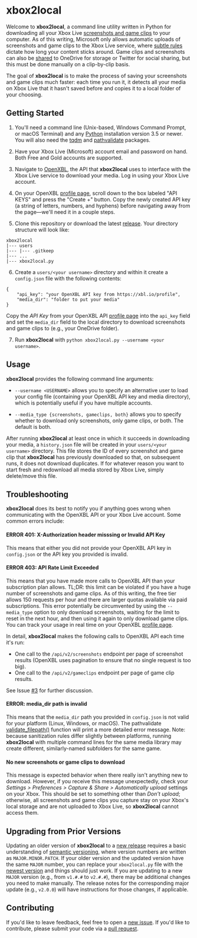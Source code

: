 # xbox2local

Welcome to **xbox2local**, a command line utility written in Python for downloading all your Xbox Live [screenshots and game clips](https://support.xbox.com/help/friends-social-activity/share-socialize/capture-game-clips-and-screenshots) to your computer.
As of this writing, Microsoft only allows automatic uploads of screenshots and game clips to the Xbox Live service, where [subtle rules](https://support.xbox.com/help/games-apps/my-games-apps/manage-clips-with-upload-studio) dictate how long your content sticks around.
Game clips and screenshots can also be [shared](https://support.xbox.com/help/games-apps/my-games-apps/share-clips-xbox-one) to OneDrive for storage or Twitter for social sharing, but this must be done manually on a clip-by-clip basis.

The goal of **xbox2local** is to make the process of saving your screenshots and game clips much faster: each time you run it, it detects all your media on Xbox Live that it hasn't saved before and copies it to a local folder of your choosing.


## Getting Started

1. You'll need a command line (Unix-based, Windows Command Prompt, or macOS Terminal) and any [Python](https://www.python.org/downloads/) installation version 3.5 or newer. You will also need the [tqdm](https://github.com/tqdm/tqdm#installation) and [pathvalidate](https://github.com/thombashi/pathvalidate#installation) packages.

2. Have your Xbox Live (Microsoft) account email and password on hand. Both Free and Gold accounts are supported.

3. Navigate to [OpenXBL](https://xbl.io/), the API that **xbox2local** uses to interface with the Xbox Live service to download your media. Log in using your Xbox Live account.

4. On your OpenXBL [profile page](https://xbl.io/profile), scroll down to the box labeled "API KEYS" and press the "Create +" button. Copy the newly created API key (a string of letters, numbers, and hyphens) before navigating away from the page&mdash;we'll need it in a couple steps.

5. Clone this repository or download the latest [release](https://github.com/jdaymude/xbox2local/releases). Your directory structure will look like:
```
xbox2local
|--- users
|--- |--- .gitkeep
|--- ...
|--- xbox2local.py
```

6. Create a `users/<your username>` directory and within it create a `config.json` file with the following contents:
```
{
    "api_key": "your OpenXBL API key from https://xbl.io/profile",
    "media_dir": "folder to put your media"
}
```
Copy the *API Key* from your OpenXBL API [profile page](https://xbl.io/profile) into the `api_key` field and set the `media_dir` field to the local directory to download screenshots and game clips to (e.g., your OneDrive folder).

7. Run **xbox2local** with `python xbox2local.py --username <your username>`.


## Usage

**xbox2local** provides the following command line arguments:

- `--username <USERNAME>` allows you to specify an alternative user to load your config file (containing your OpenXBL API key and media directory), which is potentially useful if you have multiple accounts.

- `--media_type {screenshots, gameclips, both}` allows you to specify whether to download only screenshots, only game clips, or both. The default is both.

After running **xbox2local** at least once in which it succeeds in downloading your media, a `history.json` file will be created in your `users/<your username>` directory.
This file stores the ID of every screenshot and game clip that **xbox2local** has previously downloaded so that, on subsequent runs, it does not download duplicates.
If for whatever reason you want to start fresh and redownload all media stored by Xbox Live, simply delete/move this file.


## Troubleshooting

**xbox2local** does its best to notify you if anything goes wrong when communicating with the OpenXBL API or your Xbox Live account.
Some common errors include:

#### ERROR 401: X-Authorization header misssing or Invalid API Key

This means that either you did not provide your OpenXBL API key in `config.json` or the API key you provided is invalid.

#### ERROR 403: API Rate Limit Exceeded

This means that you have made more calls to OpenXBL API than your subscription plan allows.
TL;DR: this limit can be violated if you have a huge number of screenshots and game clips.
As of this writing, the free tier allows 150 requests per hour and there are larger quotas available via paid subscriptions.
This error potentially be circumvented by using the `--media_type` option to only download screenshots, waiting for the limit to reset in the next hour, and then using it again to only download game clips.
You can track your usage in real time on your OpenXBL [profile page](https://xbl.io/profile).

In detail, **xbox2local** makes the following calls to OpenXBL API each time it's run:
- One call to the `/api/v2/screenshots` endpoint per page of screenshot results (OpenXBL uses pagination to ensure that no single request is too big).
- One call to the `/api/v2/gameclips` endpoint per page of game clip results.

See Issue [#3](https://github.com/jdaymude/xbox2local/issues/3) for further discussion.

#### ERROR: media_dir path is invalid

This means that the `media_dir` path you provided in `config.json` is not valid for your platform (Linux, Windows, or macOS). The pathvalidate [validate_filepath()](https://pathvalidate.readthedocs.io/en/latest/pages/examples/validate.html#validate-a-file-path) function will print a more detailed error message.
Note: because sanitization rules differ slightly between platforms, running **xbox2local** with multiple command lines for the same media library may create different, similarly-named subfolders for the same game.

#### No new screenshots or game clips to download

This message is expected behavior when there really isn't anything new to download.
However, if you receive this message unexpectedly, check your *Settings > Preferences > Capture & Share > Automatically upload* settings on your Xbox.
This should be set to something other than *Don't upload*; otherwise, all screenshots and game clips you capture stay on your Xbox's local storage and are not uploaded to Xbox Live, so **xbox2local** cannot access them.


## Upgrading from Prior Versions

Updating an older version of **xbox2local** to a [new release](https://github.com/jdaymude/xbox2local/releases) requires a basic understanding of [semantic versioning](https://semver.org/), where version numbers are written as `MAJOR.MINOR.PATCH`.
If your older version and the updated version have the same `MAJOR` number, you can replace your `xbox2local.py` file with the [newest version](https://github.com/jdaymude/xbox2local/blob/master/xbox2local.py) and things should just work.
If you are updating to a new `MAJOR` version (e.g., from `v1.#.#` to `v2.#.#`), there may be additional changes you need to make manually.
The release notes for the corresponding major update (e.g., `v2.0.0`) will have instructions for those changes, if applicable.


## Contributing

If you'd like to leave feedback, feel free to open a [new issue](https://github.com/jdaymude/xbox2local/issues/new/choose).
If you'd like to contribute, please submit your code via a [pull request](https://github.com/jdaymude/xbox2local/pulls).
